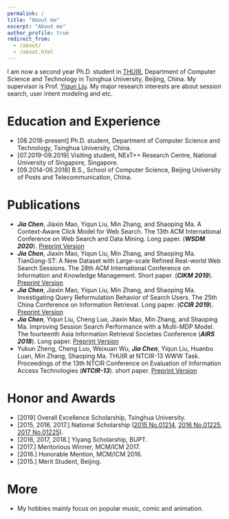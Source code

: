 ```yaml
---
permalink: /
title: "About me"
excerpt: "About me"
author_profile: true
redirect_from: 
  - /about/
  - /about.html
---
```


I am now a second year Ph.D. student in [THUIR](http://www.thuir.cn/), Department of Computer Science and Technology in Tsinghua University, Beijing, China. My supervisor is Prof. [Yiqun Liu](http://www.thuir.cn/group/~YQLiu/). My major research interests are about session search, user intent modeling and etc.

Education and Experience
======
* [08.2018-present] Ph.D. student, Department of Computer Science and Technology, Tsinghua University, China.
* [07.2019-09.2019] Visiting student, NExT++ Research Centre, National University of Singapore, Singapore.
* [09.2014-06.2018] B.S., School of Computer Science, Beijing University of Posts and Telecommunication, China.

Publications
======
* ***Jia Chen***, Jiaxin Mao, Yiqun Liu, Min Zhang, and Shaoping Ma. A Context-Aware Click Model for Web Search. The 13th ACM International Conference on Web Search and Data Mining. Long paper. (***WSDM 2020***). [Preprint Version](https://xuanyuan14.github.io/files/WSDM20chen.pdf)
* ***Jia Chen***, Jiaxin Mao, Yiqun Liu, Min Zhang, and Shaoping Ma. TianGong-ST: A New Dataset with Large-scale Refined Real-world Web Search Sessions. The 28th ACM International Conference on Information and Knowledge Management. Short paper. (***CIKM 2019***). [Preprint Version](https://xuanyuan14.github.io/files/CIKM19chen.pdf)
* ***Jia Chen***, Jiaxin Mao, Yiqun Liu, Min Zhang, and Shaoping Ma. Investigating Query Reformulation Behavior of Search Users. The 25th China Conference on Information Retrieval. Long paper. (***CCIR 2019***). [Preprint Version](https://xuanyuan14.github.io/files/CCIR19chen.pdf)
* ***Jia Chen***, Yiqun Liu, Cheng Luo, Jiaxin Mao, Min Zhang, and Shaoping Ma. Improving Session Search Performance with a Multi-MDP Model. The fourteenth Asia Information Retrieval Societies Conference (***AIRS 2018***). Long paper. [Preprint Version](https://xuanyuan14.github.io/files/JiaChen-AIRS2018.pdf)
* Yukun Zheng, Cheng Luo, Weixuan Wu, ***Jia Chen***, Yiqun Liu, Huanbo Luan, Min Zhang, Shaoping Ma. THUIR at NTCIR-13 WWW Task. Proceedings of the 13th NTCIR Conference on Evaluation of Information Access Technologies (***NTCIR-13***). short paper. [Preprint Version](https://xuanyuan14.github.io/files/NTCIR-13_paper_28.pdf)

Honor and Awards
======
* [2019] Overall Excellence Scholarship, Tsinghua University.
* [2015, 2016, 2017.] National Scholarship ([2015 No.01214](http://www.moe.gov.cn/srcsite/A05/s7505/201601/t20160120_228481.html), [2016 No.01225](http://www.moe.gov.cn/srcsite/A05/s7505/201612/t20161230_293528.html), [2017 No.01225](http://www.moe.gov.cn/srcsite/A05/s7505/201711/t20171108_318697.html)).
* [2016, 2017, 2018.] Yiyang Scholarship, BUPT.
* [2017.] Meritorious Winner, MCM/ICM 2017.
* [2016.] Honorable Mention, MCM/ICM 2016.
* [2015.] Merit Student, Beijing.

More
======
* My hobbies mainly focus on popular music, comic and animation.
